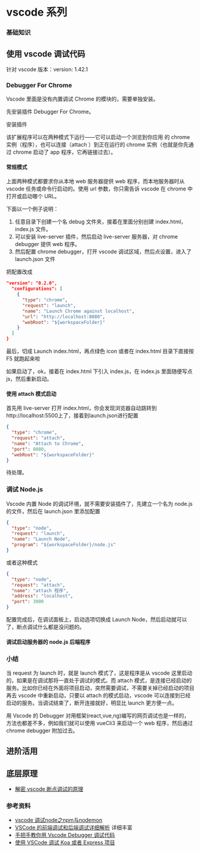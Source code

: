 # vscode 系列

### 基础知识

## 使用 vscode 调试代码

针对 vscode 版本：version: 1.42.1

### Debugger For Chrome

Vscode 里面是没有内置调试 Chrome 的模块的，需要单独安装。

先安装插件 Debugger For Chrome。

安装插件

该扩展程序可以在两种模式下运行——它可以启动一个浏览到你应用 的 chrome 实例（程序），也可以连接（attach ）到正在运行的 chrome 实例（也就是你先通过 chrome 启动了 app 程序，它再链接过去）。

#### 常规模式

上面两种模式都要求你从本地 web 服务器提供 web 程序，而本地服务器时从 vscode 任务或命令行启动的。使用 url 参数，你只需告诉 vscode 在 chrome 中打开或启动哪个 URL。

下面以一个例子说明：

1. 任意目录下创建一个名 debug 文件夹，接着在里面分别创建 index.html，index.js 文件。
2. 可以安装 live-server 插件，然后启动 live-server 服务器，对 chrome debugger 提供 web 程序。
3. 然后配置 chrome debugger，打开 vscode 调试区域，然后点设置，进入了 launch.json 文件

把配置改成

```json
"version": "0.2.0",
  "configurations": [
    {
      "type": "chrome",
      "request": "launch",
      "name": "Launch Chrome against localhost",
      "url": "http://localhost:8080",
      "webRoot": "${workspaceFolder}"
    }
  ]
}
```

最后，切成 Launch index.html，再点绿色 icon 或者在 index.html 目录下直接按 F5 就跑起来啦

如果启动了，ok，接着在 index.html 下引入 index.js，在 index.js 里面随便写点 js，然后重新启动。

#### 使用 attach 模式启动

首先用 live-server 打开 index.html，你会发现浏览器自动跳转到http://localhost:5500上了，接着到launch.json进行配置

```json
{
  "type": "chrome",
  "request": "attach",
  "name": "Attach to Chrome",
  "port": 8080,
  "webRoot": "${workspaceFolder}"
}
```

待处理。

### 调试 Node.js

Vscode 内置 Node 的调试环境，就不需要安装插件了，先建立一个名为 node.js 的文件，然后在 launch.json 里添加配置

```json
{
  "type": "node",
  "request": "launch",
  "name": "Launch Node",
  "program": "${workspaceFolder}/node.js"
}
```

或者这种模式

```json
{
  "type": "node",
  "request": "attach",
  "name": "attach 程序",
  "address": "localhost",
  "port": 3000
}
```

配置完成后，在调试面板上，启动选项切换成 Launch Node，然后启动就可以了，断点调试什么都是没问题的。

#### 调试启动服务器的 node.js 后端程序

### 小结

当 request 为 launch 时，就是 launch 模式了，这是程序是从 vscode 这里启动的，如果是在调试那将一直处于调试的模式。而 attach 模式，是连接已经启动的服务。比如你已经在外面将项目启动，突然需要调试，不需要关掉已经启动的项目再去 vscode 中重新启动，只要以 attach 的模式启动，vscode 可以连接到已经启动的服务。当调试结束了，断开连接就好，明显比 launch 更方便一点。

用 Vscode 的 Debugger 对用框架(react,vue,ng)编写的网页调试也是一样的，方法也都差不多，例如我们就可以使用 vueCli3 来启动一个 web 程序，然后通过 chrome debugger 附加过去。

## 进阶活用

## 底层原理

- [解密 vscode 断点调试的原理](https://www.barretlee.com/blog/2019/11/15/vscode-study-03-debug-protocol/)

### 参考资料

- [vscode 调试node之npm与nodemon](https://segmentfault.com/a/1190000014664764#item-1)
- [VSCode 的前端调试和后端调试详细解析](https://www.jianshu.com/p/362f0f630454) 详细丰富
- [手把手教你用 Vscode Debugger 调试代码](http://shooterblog.site/2018/05/19/%E6%89%8B%E6%8A%8A%E6%89%8B%E6%95%99%E4%BD%A0%E7%94%A8Vscode%20Debugger%E8%B0%83%E8%AF%95%E4%BB%A3%E7%A0%81/#Debugger-For-Chrome)
- [使用 VSCode 调试 Koa 或者 Express 项目](https://segmentfault.com/a/1190000017575583)
